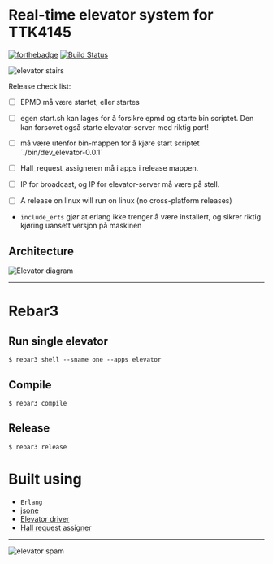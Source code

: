 Real-time elevator system for TTK4145
=====
[![forthebadge](https://forthebadge.com/images/badges/fuck-it-ship-it.svg)](https://forthebadge.com)
[![Build Status](https://travis-ci.com/TTK4145/project-wrong_on_so_many_levels.svg?token=VaZNdDabsDWKmoAAY6fP&branch=master)](https://travis-ci.com/TTK4145/project-wrong_on_so_many_levels)


![elevator stairs](https://media.giphy.com/media/CYEadxFZFtcNG/giphy.gif)


Release check list:

- [ ] EPMD må være startet, eller startes
- [ ] egen start.sh kan lages for å forsikre epmd og starte bin scriptet. Den kan forsovet også starte elevator-server med riktig port!
- [ ] må være utenfor bin-mappen for å kjøre start scriptet ´./bin/dev_elevator-0.0.1´
- [ ] Hall_request_assigneren må i apps i release mappen.

- [ ] IP for broadcast, og IP for elevator-server må være på stell.
- [ ] A release on linux will run on linux (no cross-platform releases)
- `include_erts` gjør at erlang ikke trenger å være installert, og sikrer riktig kjøring uansett versjon på maskinen

Architecture
----
![Elevator diagram](https://github.com/TTK4145/project-wrong_on_so_many_levels/raw/master/doc/Sanntid_moduler.png)

----

# Rebar3
## Run single elevator
    $ rebar3 shell --sname one --apps elevator
## Compile
    $ rebar3 compile
## Release
    $ rebar3 release

# Built using
- `Erlang`
- [jsone](https://github.com/sile/jsone)
- [Elevator driver](https://github.com/TTK4145/driver-erlang)
- [Hall request assigner](https://github.com/TTK4145/Project-resources/tree/master/cost_fns/hall_request_assigner)
----

![elevator spam](https://media.giphy.com/media/MNepUUKWUjvi0/giphy.gif)
